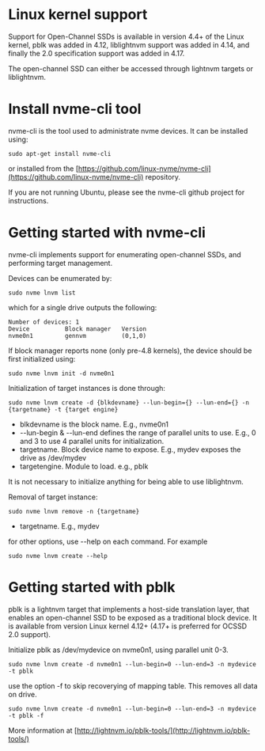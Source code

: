 # Linux kernel support

Support for Open-Channel SSDs is available in version 4.4+ of the Linux kernel, pblk was added in 4.12, liblightnvm support was added in 4.14, and finally the 2.0 specification support was added in 4.17.

The open-channel SSD can either be accessed through lightnvm targets or liblightnvm.

# Install nvme-cli tool

nvme-cli is the tool used to administrate nvme devices. It can be installed using:

    sudo apt-get install nvme-cli

or installed from the [https://github.com/linux-nvme/nvme-cli](https://github.com/linux-nvme/nvme-cli) repository.

If you are not running Ubuntu, please see the nvme-cli github project for instructions.

# Getting started with nvme-cli

nvme-cli implements support for enumerating open-channel SSDs, and performing target management.

Devices can be enumerated by:

    sudo nvme lnvm list

which for a single drive outputs the following:

    Number of devices: 1
    Device      	Block manager	Version
    nvme0n1     	gennvm      	(0,1,0)

If block manager reports none (only pre-4.8 kernels), the device should be first initialized using:

    sudo nvme lnvm init -d nvme0n1

Initialization of target instances is done through:

    sudo nvme lnvm create -d {blkdevname} --lun-begin={} --lun-end={} -n {targetname} -t {target engine}

 * blkdevname is the block name. E.g., nvme0n1
 * --lun-begin & --lun-end defines the range of parallel units to use. E.g., 0 and 3 to use 4 parallel units for initialization.
 * targetname. Block device name to expose. E.g., mydev exposes the drive as /dev/mydev
 * targetengine. Module to load. e.g., pblk

It is not necessary to initialize anything for being able to use liblightnvm.

Removal of target instance:

    sudo nvme lnvm remove -n {targetname}

 * targetname. E.g., mydev

for other options, use --help on each command. For example

    sudo nvme lnvm create --help

# Getting started with pblk

pblk is a lightnvm target that implements a host-side translation layer, that enables an open-channel SSD to be exposed as a traditional block device. It is available from version Linux kernel 4.12+ (4.17+ is preferred for OCSSD 2.0 support).

Initialize pblk as /dev/mydevice on nvme0n1, using parallel unit 0-3.

    sudo nvme lnvm create -d nvme0n1 --lun-begin=0 --lun-end=3 -n mydevice -t pblk

use the option -f to skip recoverying of mapping table. This removes all data on drive.

    sudo nvme lnvm create -d nvme0n1 --lun-begin=0 --lun-end=3 -n mydevice -t pblk -f

More information at [http://lightnvm.io/pblk-tools/](http://lightnvm.io/pblk-tools/)
